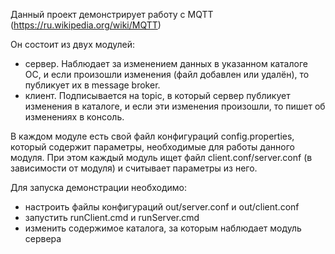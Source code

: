 Данный проект демонстрирует работу с MQTT (https://ru.wikipedia.org/wiki/MQTT)

Он состоит из двух модулей:
- сервер. Наблюдает за изменением данных в указанном каталоге ОС, и если произошли изменения (файл добавлен или удалён), то публикует их в message broker.
- клиент. Подписывается на topic, в который сервер публикует изменения в каталоге, и если эти изменения произошли, то пишет об изменениях в консоль.

В каждом модуле есть свой файл конфигураций config.properties, который содержит параметры, необходимые для работы данного модуля.
При этом каждый модуль ищет файл client.conf/server.conf (в зависимости от модуля) и считывает параметры из него.

Для запуска демонстрации необходимо:
- настроить файлы конфигураций out/server.conf и out/client.conf
- запустить runClient.cmd и runServer.cmd
- изменить содержимое каталога, за которым наблюдает модуль сервера

